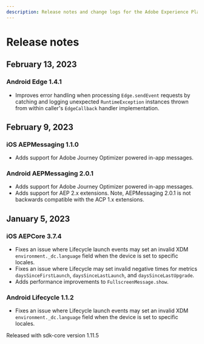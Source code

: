```yaml
---
description: Release notes and change logs for the Adobe Experience Platform Mobile SDKs.
---
```


# Release notes

## February 13, 2023

### Android Edge 1.4.1

* Improves error handling when processing `Edge.sendEvent` requests by catching and logging unexpected `RuntimeException` instances thrown from within caller's `EdgeCallback` handler implementation.

## February 9, 2023

### iOS AEPMessaging 1.1.0

* Adds support for Adobe Journey Optimizer powered in-app messages.

### Android AEPMessaging 2.0.1

* Adds support for Adobe Journey Optimizer powered in-app messages.
* Adds support for AEP 2.x extensions. Note, AEPMessaging 2.0.1 is not backwards compatible with the ACP 1.x extensions.

## January 5, 2023

### iOS AEPCore 3.7.4

* Fixes an issue where Lifecycle launch events may set an invalid XDM `environment._dc.language` field when the device is set to specific locales.
* Fixes an issue where Lifecycle may set invalid negative times for metrics `daysSinceFirstLaunch`, `daysSinceLastLaunch`, and `daysSinceLastUpgrade`.
* Adds performance improvements to `FullscreenMessage.show`.

### Android Lifecycle 1.1.2

* Fixes an issue where Lifecycle launch events may set an invalid XDM `environment._dc.language` field when the device is set to specific locales.

Released with sdk-core version 1.11.5
